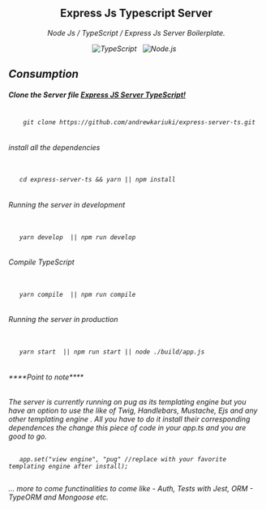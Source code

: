 <div align="center">
<h2>Express Js Typescript Server</h2>
<p>
  <i>
    Node Js / TypeScript / Express Js Server Boilerplate.
  <i>
</p>
</div>
<p align="center">
 <img src="https://img.shields.io/badge/TypeScript-3178C6?style=for-the-badge&logo=TypeScript&logoColor=white" alt="TypeScript" />&nbsp;&nbsp;
  <img src="https://img.shields.io/badge/Node.js-339933?style=for-the-badge&logo=Node.js&logoColor=white" alt="Node.js" />&nbsp;&nbsp;
</p>

<h2>Consumption</h2>

##### Clone the Server file [Express JS Server TypeScript!](https://github.com/andrewkariuki/express-server-ts.git)
 
<pre height="1px">
  <code>
    git clone https://github.com/andrewkariuki/express-server-ts.git
  </code>
</pre>

<h6>install all the dependencies</h6>
<pre height="1px">
  <code>
   cd express-server-ts && yarn || npm install
  </code>
</pre>

<h6>Running the server in development</h6>
<pre height="3px">
  <code>
   yarn develop  || npm run develop
  </code>
</pre>

<h6>Compile TypeScript</h6>
<pre height="3px">
  <code>
   yarn compile  || npm run compile
  </code>
</pre>

<h6>Running the server in production</h6>
<pre height="3px">
  <code>
   yarn start  || npm run start || node ./build/app.js
  </code>
</pre>

<h6>****Point to note****</h6>
<p>The server is currently running on pug as its templating engine but you have an option to use the like of <i>Twig, Handlebars, Mustache, Ejs and any other templating engine<i/>
. All you have to do it install their corresponding dependences the change this piece of code in your app.ts and you are good to go.
</p>
<pre>
  <code>
   app.set("view engine", "pug" //replace with your favorite templating engine after install);
  </code>
</pre>


<p>
  <i> ... more to come functinalities to come like - Auth, Tests with Jest, ORM - TypeORM and Mongoose etc.<i>
</p>
